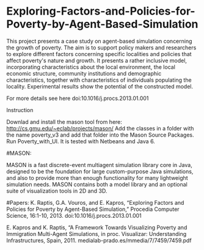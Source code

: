 # Exploring-Factors-and-Policies-for-Poverty-by-Agent-Based-Simulation

This project presents a case study on agent-based simulation concerning the growth of poverty. The aim is to support policy makers and researchers to explore different factors concerning specific localities and policies that affect poverty's nature and growth. It presents a rather inclusive model, incorporating characteristics about the local environment, the local economic structure, community institutions and demographic characteristics, together with characteristics of individuals populating the locality. Experimental results show the potential of the constructed model. 

For more details see here doi:10.1016/j.procs.2013.01.001

Instruction

Downlad and install the mason tool from here: http://cs.gmu.edu/~eclab/projects/mason/
Add the classes in a folder with the name poverty_v3 and add that folder into the Mason Source Packages.
Run Poverty_with_UI. It is tested with Netbeans and Java 6.

#MASON:

MASON is a fast discrete-event multiagent simulation library core in Java, designed to be the foundation for large custom-purpose Java simulations, and also to provide more than enough functionality for many lightweight simulation needs. MASON contains both a model library and an optional suite of visualization tools in 2D and 3D.

#Papers:
K. Raptis, G.A. Vouros, and E. Kapros, “Exploring Factors and Policies for Poverty by Agent-Based Simulation,” Procedia Computer Science, 16:1-10, 2013.
doi:10.1016/j.procs.2013.01.001

E. Kapros and K. Raptis, “A Framework Towards Visualizing Poverty and Immigration Multi-Agent Simulations, in proc. Visualizar: Understanding Infrastructures, Spain, 2011.
medialab-prado.es/mmedia/7/7459/7459.pdf



